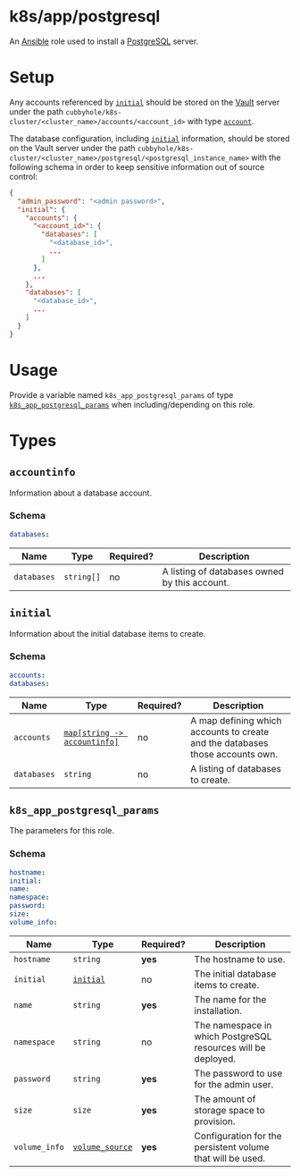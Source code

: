 # k8s/app/postgresql

An [Ansible](https://www.ansible.com) role used to install a [PostgreSQL](https://www.postgresql.org/) server.

# Setup

Any accounts referenced by [`initial`](#initial) should be stored on the [Vault](https://www.vaultproject.io) server
under the path `cubbyhole/k8s-cluster/<cluster_name>/accounts/<account_id>` with type
[`account`](../../../../README.md#account).

The database configuration, including [`initial`](#initial) information, should be stored on the Vault server under the
path `cubbyhole/k8s-cluster/<cluster_name>/postgresql/<postgresql_instance_name>` with the following schema in order to
keep sensitive information out of source control:

```json
{
  "admin_password": "<admin password>",
  "initial": {
    "accounts": {
      "<account_id>": {
        "databases": [
          "<database_id>",
          ...
        ]
      },
      ...
    },
    "databases": [
      "<database_id>",
      ...
    ]
  }
}
```

# Usage

Provide a variable named `k8s_app_postgresql_params` of type [`k8s_app_postgresql_params`](#k8s_app_postgresql_params)
when including/depending on this role.

# Types

## `accountinfo`

Information about a database account.

### Schema

```yaml
databases:
```

| Name        | Type       | Required? | Description                                   |
| ----------- | ---------- | --------- | --------------------------------------------- |
| `databases` | `string[]` | no        | A listing of databases owned by this account. |

## `initial`

Information about the initial database items to create.

### Schema

```yaml
accounts:
databases:
```

| Name        | Type                                         | Required? | Description                                                                   |
| ----------- | -------------------------------------------- | --------- | ----------------------------------------------------------------------------- |
| `accounts`  | [`map[string -> accountinfo]`](#accountinfo) | no        | A map defining which accounts to create and the databases those accounts own. |
| `databases` | `string`                                     | no        | A listing of databases to create.                                             |

## `k8s_app_postgresql_params`

The parameters for this role.

### Schema

```yaml
hostname:
initial:
name:
namespace:
password:
size:
volume_info:
```

| Name          | Type                                                                                                   | Required? | Description                                                   |
| ------------- | ------------------------------------------------------------------------------------------------------ | --------- | ------------------------------------------------------------- |
| `hostname`    | `string`                                                                                               | **yes**   | The hostname to use.                                          |
| `initial`     | [`initial`](#initial)                                                                                  | no        | The initial database items to create.                         |
| `name`        | `string`                                                                                               | **yes**   | The name for the installation.                                |
| `namespace`   | `string`                                                                                               | no        | The namespace in which PostgreSQL resources will be deployed. |
| `password`    | `string`                                                                                               | **yes**   | The password to use for the admin user.                       |
| `size`        | `size`                                                                                                 | **yes**   | The amount of storage space to provision.                     |
| `volume_info` | [`volume_source`](https://kubernetes.io/docs/reference/generated/kubernetes-api/v1.16/#volume-v1-core) | **yes**   | Configuration for the persistent volume that will be used.    |
